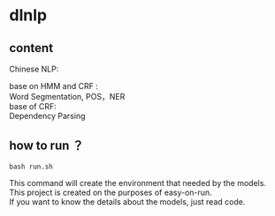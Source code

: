# dlnlp

## content

Chinese NLP:  

base on HMM and CRF :  
    Word Segmentation, POS，NER  
base of CRF:  
    Dependency Parsing  

## how to run ？

```shell
bash run.sh
```
This command will create the environment that needed by the models.  
This project is created on the purposes of easy-on-run.  
If you want to know the details about the models, just read code.  
